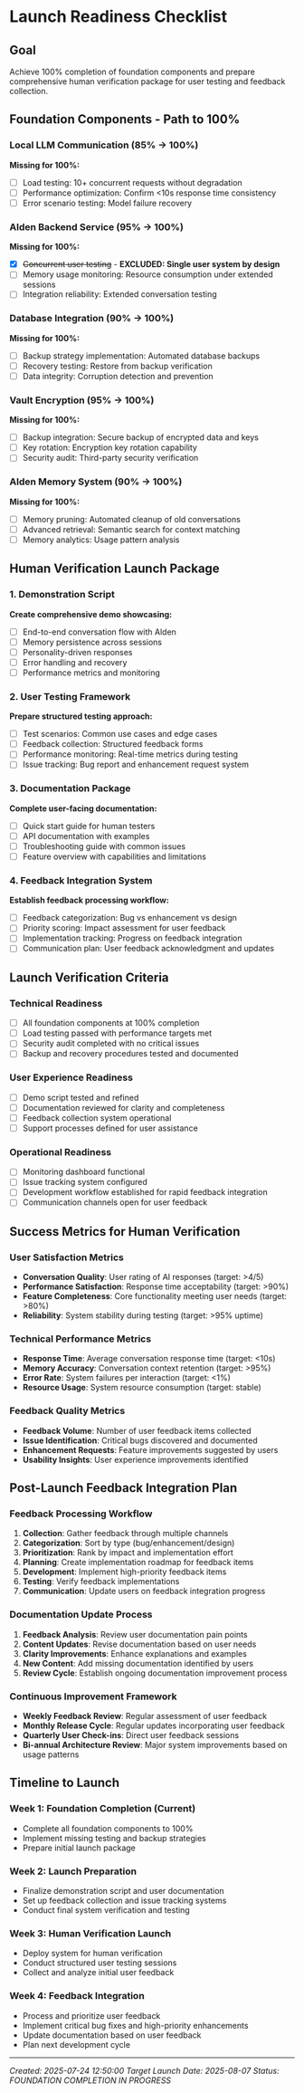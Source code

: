 # Launch Readiness Checklist

## Goal
Achieve 100% completion of foundation components and prepare comprehensive human verification package for user testing and feedback collection.

## Foundation Components - Path to 100%

### Local LLM Communication (85% → 100%)
**Missing for 100%:**
- [ ] Load testing: 10+ concurrent requests without degradation
- [ ] Performance optimization: Confirm <10s response time consistency
- [ ] Error scenario testing: Model failure recovery

### Alden Backend Service (95% → 100%)  
**Missing for 100%:**
- [x] ~~Concurrent user testing~~ - **EXCLUDED: Single user system by design**
- [ ] Memory usage monitoring: Resource consumption under extended sessions
- [ ] Integration reliability: Extended conversation testing

### Database Integration (90% → 100%)
**Missing for 100%:**
- [ ] Backup strategy implementation: Automated database backups
- [ ] Recovery testing: Restore from backup verification
- [ ] Data integrity: Corruption detection and prevention

### Vault Encryption (95% → 100%)
**Missing for 100%:**
- [ ] Backup integration: Secure backup of encrypted data and keys
- [ ] Key rotation: Encryption key rotation capability
- [ ] Security audit: Third-party security verification

### Alden Memory System (90% → 100%)
**Missing for 100%:**
- [ ] Memory pruning: Automated cleanup of old conversations
- [ ] Advanced retrieval: Semantic search for context matching
- [ ] Memory analytics: Usage pattern analysis

## Human Verification Launch Package

### 1. Demonstration Script
**Create comprehensive demo showcasing:**
- [ ] End-to-end conversation flow with Alden
- [ ] Memory persistence across sessions
- [ ] Personality-driven responses
- [ ] Error handling and recovery
- [ ] Performance metrics and monitoring

### 2. User Testing Framework
**Prepare structured testing approach:**
- [ ] Test scenarios: Common use cases and edge cases
- [ ] Feedback collection: Structured feedback forms
- [ ] Performance monitoring: Real-time metrics during testing
- [ ] Issue tracking: Bug report and enhancement request system

### 3. Documentation Package
**Complete user-facing documentation:**
- [ ] Quick start guide for human testers
- [ ] API documentation with examples
- [ ] Troubleshooting guide with common issues
- [ ] Feature overview with capabilities and limitations

### 4. Feedback Integration System
**Establish feedback processing workflow:**
- [ ] Feedback categorization: Bug vs enhancement vs design
- [ ] Priority scoring: Impact assessment for user feedback
- [ ] Implementation tracking: Progress on feedback integration
- [ ] Communication plan: User feedback acknowledgment and updates

## Launch Verification Criteria

### Technical Readiness
- [ ] All foundation components at 100% completion
- [ ] Load testing passed with performance targets met
- [ ] Security audit completed with no critical issues
- [ ] Backup and recovery procedures tested and documented

### User Experience Readiness
- [ ] Demo script tested and refined
- [ ] Documentation reviewed for clarity and completeness
- [ ] Feedback collection system operational
- [ ] Support processes defined for user assistance

### Operational Readiness
- [ ] Monitoring dashboard functional
- [ ] Issue tracking system configured
- [ ] Development workflow established for rapid feedback integration
- [ ] Communication channels open for user feedback

## Success Metrics for Human Verification

### User Satisfaction Metrics
- **Conversation Quality**: User rating of AI responses (target: >4/5)
- **Performance Satisfaction**: Response time acceptability (target: >90%)
- **Feature Completeness**: Core functionality meeting user needs (target: >80%)
- **Reliability**: System stability during testing (target: >95% uptime)

### Technical Performance Metrics
- **Response Time**: Average conversation response time (target: <10s)
- **Memory Accuracy**: Conversation context retention (target: >95%)
- **Error Rate**: System failures per interaction (target: <1%)
- **Resource Usage**: System resource consumption (target: stable)

### Feedback Quality Metrics
- **Feedback Volume**: Number of user feedback items collected
- **Issue Identification**: Critical bugs discovered and documented
- **Enhancement Requests**: Feature improvements suggested by users
- **Usability Insights**: User experience improvements identified

## Post-Launch Feedback Integration Plan

### Feedback Processing Workflow
1. **Collection**: Gather feedback through multiple channels
2. **Categorization**: Sort by type (bug/enhancement/design)
3. **Prioritization**: Rank by impact and implementation effort
4. **Planning**: Create implementation roadmap for feedback items
5. **Development**: Implement high-priority feedback items
6. **Testing**: Verify feedback implementations
7. **Communication**: Update users on feedback integration progress

### Documentation Update Process
1. **Feedback Analysis**: Review user documentation pain points
2. **Content Updates**: Revise documentation based on user needs
3. **Clarity Improvements**: Enhance explanations and examples
4. **New Content**: Add missing documentation identified by users
5. **Review Cycle**: Establish ongoing documentation improvement process

### Continuous Improvement Framework
- **Weekly Feedback Review**: Regular assessment of user feedback
- **Monthly Release Cycle**: Regular updates incorporating user feedback
- **Quarterly User Check-ins**: Direct user feedback sessions
- **Bi-annual Architecture Review**: Major system improvements based on usage patterns

## Timeline to Launch

### Week 1: Foundation Completion (Current)
- Complete all foundation components to 100%
- Implement missing testing and backup strategies
- Prepare initial launch package

### Week 2: Launch Preparation
- Finalize demonstration script and user documentation
- Set up feedback collection and issue tracking systems
- Conduct final system verification and testing

### Week 3: Human Verification Launch
- Deploy system for human verification
- Conduct structured user testing sessions
- Collect and analyze initial user feedback

### Week 4: Feedback Integration
- Process and prioritize user feedback
- Implement critical bug fixes and high-priority enhancements
- Update documentation based on user feedback
- Plan next development cycle

---
*Created: 2025-07-24 12:50:00*
*Target Launch Date: 2025-08-07*
*Status: FOUNDATION COMPLETION IN PROGRESS*